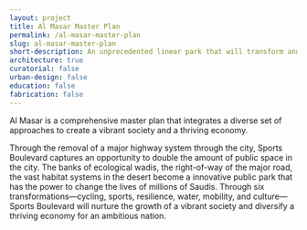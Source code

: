 ```yaml
---
layout: project
title: Al Masar Master Plan
permalink: /al-masar-master-plan
slug: al-masar-master-plan
short-description: An unprecedented linear park that will transform and reconnect the city; an urban public space that is more than just a bike path.
architecture: true
curatorial: false
urban-design: false
education: false
fabrication: false
---
```


Al Masar is a comprehensive master plan that integrates a diverse set of approaches to create a vibrant society and a thriving economy.

Through the removal of a major highway system through the city, Sports Boulevard captures an opportunity to double the amount of public space in the city. The banks of ecological wadis, the right-of-way of the major road, the vast habitat systems in the desert become a innovative public park that has the power to change the lives of millions of Saudis. Through six transformations—cycling, sports, resilience, water, mobility, and culture—Sports Boulevard will nurture the growth of a vibrant society and diversify a thriving economy for an ambitious nation.